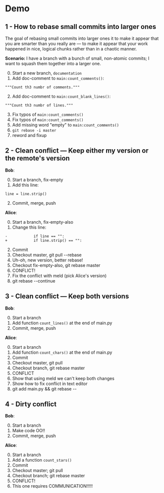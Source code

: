 <!--

* [ ] git rebase --abort
* [X] How to re-organize small commits into larger ones
* [X] Reminder to rebase on top of master often
* [X] "Clean" conflict where I want either my version or the remote's version
* [X] "Clean" conflict where I want both my version and the remote's version
* [X] "Dirty" conflict where I want to keep some of my stuff and some of the remote's stuff
* [ ] Cherry-picking
* [ ] Stashing
* [ ] git push --force-with-lease
* [ ] theirs vs. ours

-->

Demo
====

1 - How to rebase small commits into larger ones
-----------------------------------------------

  The goal of rebasing small commits into larger ones it to make it
  appear that you are smarter than you really are — to make it appear
  that your work happened in nice, logical chunks rather than in a
  chaotic manner.

  **Scenario:** I have a branch with a bunch of small, non-atomic
  commits; I want to squash them together into a larger one.

  0. Start a new branch, `documentation`
  1. Add doc-comment to `main:count_comments()`:
  ```
  """Count th3 numbr of comments."""
  ```
  2. Add doc-comment to `main:count_blank_lines()`:
  ```
  """Count th3 numbr of lines."""
  ```
  3. Fix typos of `main:count_comments()`
  4. Fix typos of `main:count_comments()`
  5. Add missing word "empty" to `main:count_comments()`
  6. `git rebase -i master`
  7. reword and fixup


2 - Clean conflict — Keep either my version or the remote's version
------------------------------------------------------------------

  **Bob**:

  0. Start a branch, fix-empty
  1. Add this line:
  ```
  line = line.strip()
  ```
  2. Commit, merge, push

  **Alice**:

  0. Start a branch, fix-empty-also
  1. Change this line:
  ```
  -            if line == "":
  +            if line.strip() == "":
  ```
  2. Commit
  3. Checkout master, git pull --rebase
  4. Uh-oh, new version, better rebase!
  5. Checkout fix-empty-also, git rebase master
  6. CONFLICT!
  7. Fix the conflict with meld (pick Alice's version)
  8. git rebase --continue


3 - Clean conflict — Keep both versions
--------------------------------------

  **Bob**:

  0. Start a branch
  1. Add function `count_lines()` at the end of main.py
  2. Commit, merge, push

  **Alice**:

  0. Start a branch
  1. Add function `count_chars()` at the end of main.py
  2. Commit
  3. Checkout master, git pull
  4. Checkout branch, git rebase master
  5. CONFLICT
  6. Show that using meld we can't keep both changes
  7. Show how to fix conflict in text editor
  8. git add main.py && git rebase --

4 - Dirty conflict
-----------------

  **Bob**:

  0. Start a branch
  1. Make code OO!!
  2. Commit, merge, push

  **Alice**:

  0. Start a branch
  1. Add a function `count_stars()`
  2. Commit
  3. Checkout master; git pull
  4. Checkout branch; git rebase master
  5. CONFLICT!
  6. This one requires COMMUNICATION!!!!!
